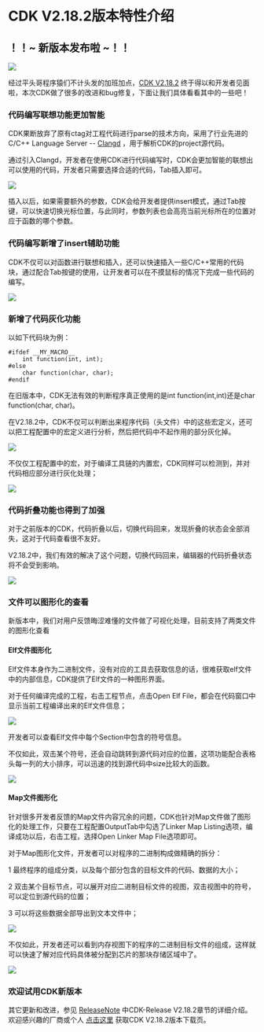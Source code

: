 # CDK V2.18.2版本特性介绍

## ！！~ 新版本发布啦 ~！！

[![](CDK版本.png)](https://occ.t-head.cn/community/download?id=4119141468164132864)

经过平头哥程序猿们不计头发的加班加点，[CDK V2.18.2](https://occ.t-head.cn/community/download?id=4119141468164132864) 终于得以和开发者见面啦，本次CDK做了很多的改进和bug修复，下面让我们具体看看其中的一些吧！

### 代码编写联想功能更加智能
CDK果断放弃了原有ctag对工程代码进行parse的技术方向，采用了行业先进的C/C++ Language Server -- [Clangd](https://clangd.llvm.org/) ，用于解析CDK的project源代码。

通过引入Clangd，开发者在使用CDK进行代码编写时，CDK会更加智能的联想出可以使用的代码，开发者只需要选择合适的代码，Tab插入即可。

![](code_completion.gif)

插入以后，如果需要额外的参数，CDK会给开发者提供insert模式，通过Tab按键，可以快速切换光标位置，与此同时，参数列表也会高亮当前光标所在的位置对应于函数的哪个参数。

### 代码编写新增了insert辅助功能
CDK不仅可以对函数进行联想和插入，还可以快速插入一些C/C++常用的代码块，通过配合Tab按键的使用，让开发者可以在不摸鼠标的情况下完成一些代码的编写。

![](insert_help.gif)

### 新增了代码灰化功能
以如下代码块为例：
```text
#ifdef __MY_MACRO__
	int function(int, int);
#else
	char function(char, char);
#endif
```
在旧版本中，CDK无法有效的判断程序真正使用的是int function(int,int)还是char function(char, char)。

在V2.18.2中，CDK不仅可以判断出来程序代码（头文件）中的这些宏定义，还可以把工程配置中的宏定义进行分析，然后把代码中不起作用的部分灰化掉。

![](macro.gif)

不仅仅工程配置中的宏，对于编译工具链的内置宏，CDK同样可以检测到，并对代码相应部分进行灰化处理；

![](inner_macro.png)

### 代码折叠功能也得到了加强
对于之前版本的CDK，代码折叠以后，切换代码回来，发现折叠的状态会全部消失，这对于代码查看很不友好。

V2.18.2中，我们有效的解决了这个问题，切换代码回来，编辑器的代码折叠状态将不会受到影响。

![](code_folder.gif)

### 文件可以图形化的查看
新版本中，我们对用户反馈晦涩难懂的文件做了可视化处理，目前支持了两类文件的图形化查看
#### Elf文件图形化
Elf文件本身作为二进制文件，没有对应的工具去获取信息的话，很难获取elf文件中的内部信息，CDK提供了Elf文件的一种图形界面。

对于任何编译完成的工程，右击工程节点，点击Open Elf File，都会在代码窗口中显示当前工程编译出来的Elf文件信息；

![](elf_graphic.png)

开发者可以查看Elf文件中每个Section中包含的符号信息。

不仅如此，双击某个符号，还会自动跳转到源代码对应的位置，这项功能配合表格头每一列的大小排序，可以迅速的找到源代码中size比较大的函数。

![](elf_function_code.gif)

#### Map文件图形化
针对很多开发者反馈的Map文件内容冗余的问题，CDK也针对Map文件做了图形化的处理工作，只要在工程配置OutputTab中勾选了Linker Map Listing选项，编译成功以后，右击工程，选择Open Linker Map File选项即可。

对于Map图形化文件，开发者可以对程序的二进制构成做精确的拆分：

1 最终程序的组成分类，以及每个部分包含的目标文件的代码、数据的大小；

2 双击某个目标节点，可以展开对应二进制目标文件的视图，双击视图中的符号，可以定位到源代码的位置；

3 可以将这些数据全部导出到文本文件中；

![](map_component.gif)

不仅如此，开发者还可以看到内存视图下的程序的二进制目标文件的组成，这样就可以快速了解对应代码具体被分配到芯片的那块存储区域中了。

![](map_memory.gif)



### 欢迎试用CDK新版本
其它更新和改进，参见 [ReleaseNote](https://occ-oss-prod.oss-cn-hangzhou.aliyuncs.com/resource//1669967918141/ReleaseNote.txt)
中CDK-Release V2.18.2章节的详细介绍。
欢迎感兴趣的厂商或个人 [点击这里](https://occ.t-head.cn/community/download?id=4119141468164132864) 获取CDK V2.18.2版本下载页。
